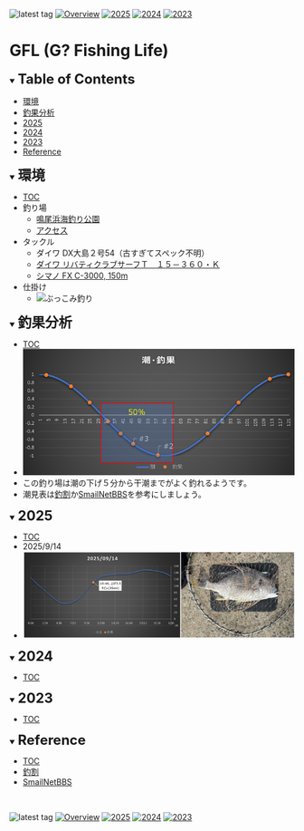 ![latest tag](https://img.shields.io/github/v/tag/gtuja/GFL.svg?color=brightgreen)
[![Overview](https://img.shields.io/badge/Overview-brightgreen
)](https://github.com/gtuja/GFL/blob/main/README.md#Overview)
[![2025](https://img.shields.io/badge/2025-brightgreen
)](https://github.com/gtuja/GFL/blob/main/README.md#2025)
[![2024](https://img.shields.io/badge/2024-brightgreen
)](https://github.com/gtuja/GFL/blob/main/README.md#2024)
[![2023](https://img.shields.io/badge/2023-brightgreen
)](https://github.com/gtuja/GFL/blob/main/README.md#2023)

# GFL (G? Fishing Life)

<div id="toc"></div>
<details open>
<summary><font size="5"><b>Table of Contents</b></font></summary>

- [環境](#Environment)
- [釣果分析](#Overview)
- [2025](#2025)
- [2024](#2024)
- [2023](#2023)
- [Reference](#Reference)
</details>

<div id="Environment"></div>
<details open>
<summary><font size="5"><b>環境</b></font></summary>

- [TOC](#toc)
- 釣り場
  - [鳴尾浜海釣り公園](https://www.naruohama-park.com/umizuri/)
  - [アクセス](https://www.naruohama-park.com/#access)
- タックル
  - ダイワ DX大島２号54（古すぎてスペック不明）
  - [ダイワ リバティクラブサーフＴ　１５－３６０・Ｋ](https://www.daiwa.com/jp/product/obywwcy)
  - [シマノ FX C-3000, 150m](https://fish.shimano.com/ja-JP/product/reel/hanyouspinning/a075f00003hspk0qan_l.html)
- 仕掛け
  - ![ぶっこみ釣り](https://images.tsurihack.com/wp-content/uploads/2019/05/shikake_bukkomi.jpg) 
</details>

<div id="Overview"></div>
<details open>
<summary><font size="5"><b>釣果分析</b></font></summary>

- [TOC](#toc)
- ![Overview](https://github.com/gtuja/GFL/blob/main/Materials/Screenshot/Overview.png)
- この釣り場は潮の下げ５分から干潮までがよく釣れるようです。
- 潮見表は[釣割](https://tide.chowari.jp/28/282049/23182/)か[SmailNetBBS](https://www2q.biglobe.ne.jp/~ooue_h-h/i/tide/s_tide.cgi?4&ozaki&0&0&&2023&06&10&)を参考にしましょう。
</details>

<div id="2025"></div>
<details open>
<summary><font size="5"><b>2025</b></font></summary>

- [TOC](#toc)
- 2025/9/14
- ![2025/9/14](https://github.com/gtuja/GFL/blob/main/Materials/Screenshot/20250914_collage.png)
</details>

<div id="2024"></div>
<details open>
<summary><font size="5"><b>2024</b></font></summary>

- [TOC](#toc)
</details>

<div id="2023"></div>
<details open>
<summary><font size="5"><b>2023</b></font></summary>

- [TOC](#toc)
</details>

<div id="Reference"></div>
<details open>
<summary><font size="5"><b>Reference</b></font></summary>

- [TOC](#toc)
- [釣割](https://tide.chowari.jp/28/282049/23182/)
- [SmailNetBBS](https://www2q.biglobe.ne.jp/~ooue_h-h/i/tide/s_tide.cgi?4&ozaki&0&0&&2023&06&10&)
</details>
<br>

![latest tag](https://img.shields.io/github/v/tag/gtuja/GFL.svg?color=brightgreen)
[![Overview](https://img.shields.io/badge/Overview-brightgreen
)](https://github.com/gtuja/GFL/blob/main/README.md#Overview)
[![2025](https://img.shields.io/badge/2025-brightgreen
)](https://github.com/gtuja/GFL/blob/main/README.md#2025)
[![2024](https://img.shields.io/badge/2024-brightgreen
)](https://github.com/gtuja/GFL/blob/main/README.md#2024)
[![2023](https://img.shields.io/badge/2023-brightgreen
)](https://github.com/gtuja/GFL/blob/main/README.md#2023)

